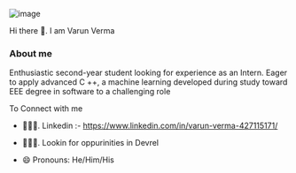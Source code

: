 





![image](https://c.tenor.com/sZ8zYU7hT1wAAAAd/dance-party.gif)

Hi there 👋.  I am Varun Verma

<!--
**varunverma760/varunverma760** is a ✨ _special_ ✨ repository because its `README.md` (this file) appears on your GitHub profile.

Here are some ideas to get you started:

- 🔭 I’m currently working on ...
- 🌱 I’m currently learning ...
- 👯 I’m looking to collaborate on ...
- 🤔 I’m looking for help with ...
- 💬 Ask me about ...
- 📫 How to reach me: ...
- 😄 Pronouns: ...
- ⚡ Fun fact: ...
-->





### About me

Enthusiastic second-year student looking for experience as an Intern. Eager to apply advanced C ++, a machine learning
developed
during study toward EEE degree in software to a challenging role

To Connect with me

- 👨🏻‍💻.   Linkedin :- https://www.linkedin.com/in/varun-verma-427115171/



- 🙋🏻‍♂️.    Lookin for oppurinities in Devrel


- 😄 Pronouns: He/Him/His

